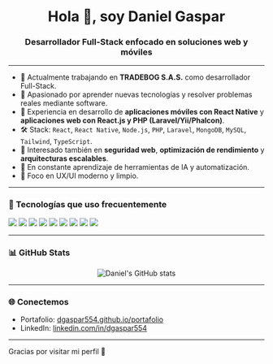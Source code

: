 <h1 align="center">Hola 👋, soy Daniel Gaspar</h1>
<h3 align="center">Desarrollador Full-Stack enfocado en soluciones web y móviles</h3>

---

- 🚀 Actualmente trabajando en **TRADEBOG S.A.S.** como desarrollador Full-Stack.
- 🧠 Apasionado por aprender nuevas tecnologías y resolver problemas reales mediante software.
- 📱 Experiencia en desarrollo de **aplicaciones móviles con React Native** y **aplicaciones web con React.js y PHP (Laravel/Yii/Phalcon)**.
- 🛠️ Stack: `React`, `React Native`, `Node.js`, `PHP`, `Laravel`, `MongoDB`, `MySQL`, `Tailwind`, `TypeScript`.
- 🔐 Interesado también en **seguridad web**, **optimización de rendimiento** y **arquitecturas escalables**.
- 🌱 En constante aprendizaje de herramientas de IA y automatización.
- 🧩 Foco en UX/UI moderno y limpio.

---

### 🧰 Tecnologías que uso frecuentemente

<p align="left">
  <img src="https://img.shields.io/badge/React-20232A?style=for-the-badge&logo=react&logoColor=61DAFB" />
  <img src="https://img.shields.io/badge/React_Native-20232A?style=for-the-badge&logo=react&logoColor=61DAFB" />
  <img src="https://img.shields.io/badge/Node.js-339933?style=for-the-badge&logo=nodedotjs&logoColor=white" />
  <img src="https://img.shields.io/badge/PHP-777BB4?style=for-the-badge&logo=php&logoColor=white" />
  <img src="https://img.shields.io/badge/Laravel-E74430?style=for-the-badge&logo=laravel&logoColor=white" />
  <img src="https://img.shields.io/badge/MongoDB-4EA94B?style=for-the-badge&logo=mongodb&logoColor=white" />
  <img src="https://img.shields.io/badge/MySQL-005C84?style=for-the-badge&logo=mysql&logoColor=white" />
  <img src="https://img.shields.io/badge/Tailwind_CSS-06B6D4?style=for-the-badge&logo=tailwind-css&logoColor=white" />
  <img src="https://img.shields.io/badge/Git-F05032?style=for-the-badge&logo=git&logoColor=white" />
</p>

---

### 📊 GitHub Stats

<p align="center">
  <img src="https://github-readme-stats.vercel.app/api?username=dgaspar554&show_icons=true&theme=radical" alt="Daniel's GitHub stats" />
</p>

---

### 🌐 Conectemos

- Portafolio: [dgaspar554.github.io/portafolio](dgaspar554.github.io/portafolio)
- LinkedIn: [linkedin.com/in/dgaspar554](https://www.linkedin.com/in/dgaspar554)

---

Gracias por visitar mi perfil 🚀
